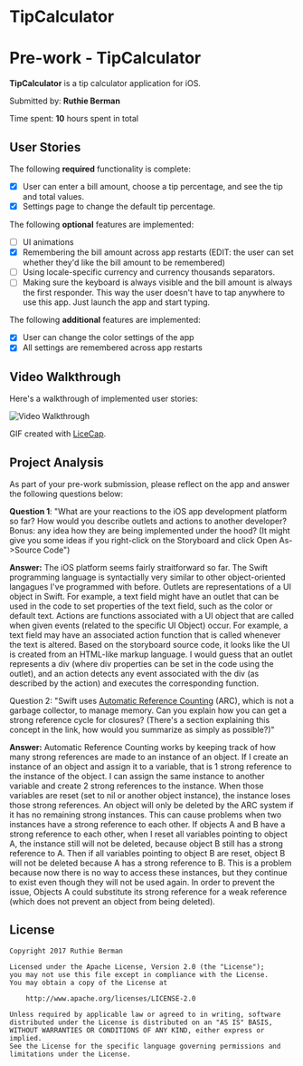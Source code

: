 # TipCalculator

# Pre-work - TipCalculator

**TipCalculator** is a tip calculator application for iOS.

Submitted by: **Ruthie Berman**

Time spent: **10** hours spent in total

## User Stories

The following **required** functionality is complete:

* [X] User can enter a bill amount, choose a tip percentage, and see the tip and total values.
* [X] Settings page to change the default tip percentage.

The following **optional** features are implemented:
* [ ] UI animations
* [X] Remembering the bill amount across app restarts (EDIT: the user can set whether they'd like the bill amount to be remembered)
* [ ] Using locale-specific currency and currency thousands separators.
* [ ] Making sure the keyboard is always visible and the bill amount is always the first responder. This way the user doesn't have to tap anywhere to use this app. Just launch the app and start typing.

The following **additional** features are implemented:

- [X] User can change the color settings of the app
- [X] All settings are remembered across app restarts

## Video Walkthrough 

Here's a walkthrough of implemented user stories:

<img src='http://i.imgur.com/link/to/your/gif/file.gif' title='Video Walkthrough' width='' alt='Video Walkthrough' />

GIF created with [LiceCap](http://www.cockos.com/licecap/).

## Project Analysis

As part of your pre-work submission, please reflect on the app and answer the following questions below:

**Question 1**: "What are your reactions to the iOS app development platform so far? How would you describe outlets and actions to another developer? Bonus: any idea how they are being implemented under the hood? (It might give you some ideas if you right-click on the Storyboard and click Open As->Source Code")

**Answer:** The iOS platform seems fairly straitforward so far. The Swift programming language is syntactially very similar to other object-oriented langagues I've programmed with before. Outlets are representations of a UI object in Swift. For example, a text field might have an outlet that can be used in the code to set properties of the text field, such as the color or default text.  Actions are functions associated with a UI object that are called when given events (related to the specific UI Object) occur. For example, a text field may have an associated action function that is called whenever the text is altered. Based on the storyboard source code, it looks like the UI is created from an HTML-like markup language. I would guess that an outlet represents a div (where div properties can be set in the code using the outlet), and an action detects any event associated with the div (as described by the action) and executes the corresponding function.

Question 2: "Swift uses [Automatic Reference Counting](https://developer.apple.com/library/content/documentation/Swift/Conceptual/Swift_Programming_Language/AutomaticReferenceCounting.html#//apple_ref/doc/uid/TP40014097-CH20-ID49) (ARC), which is not a garbage collector, to manage memory. Can you explain how you can get a strong reference cycle for closures? (There's a section explaining this concept in the link, how would you summarize as simply as possible?)"

**Answer:** Automatic Reference Counting works by keeping track of how many strong references are made to an instance of an object. If I create an instance of an object and assign it to a variable, that is 1 strong reference to the instance of the object. I can assign the same instance to another variable and create 2 strong references to the instance. When those variables are reset (set to nil or another object instance), the instance loses those strong references. An object will only be deleted by the ARC system if it has no remaining strong instances. This can cause problems when two instances have a strong reference to each other. If objects A and B have a strong reference to each other, when I reset all variables pointing to object A, the instance still will not be deleted, because object B still has a strong reference to A. Then if all variables pointing to object B are reset, object B will not be deleted because A has a strong reference to B. This is a problem because now there is no way to access these instances, but they continue to exist even though they will not be used again. In order to prevent the issue, Objects A could substitute its strong reference for a weak reference (which does not prevent an object from being deleted).


## License

    Copyright 2017 Ruthie Berman

    Licensed under the Apache License, Version 2.0 (the "License");
    you may not use this file except in compliance with the License.
    You may obtain a copy of the License at

        http://www.apache.org/licenses/LICENSE-2.0

    Unless required by applicable law or agreed to in writing, software
    distributed under the License is distributed on an "AS IS" BASIS,
    WITHOUT WARRANTIES OR CONDITIONS OF ANY KIND, either express or implied.
    See the License for the specific language governing permissions and
    limitations under the License.
